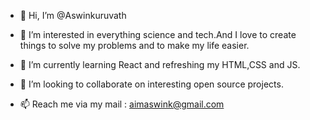 - 👋 Hi, I’m @Aswinkuruvath
- 👀 I’m interested in everything science and tech.And I love to create things to solve my problems and to make my life easier.

- 🌱 I’m currently learning React and refreshing my HTML,CSS and JS. 
- 💞️ I’m looking to collaborate on interesting open source projects.
- 📫 Reach me via my mail : aimaswink@gmail.com

<!---
Aswinkuruvath/Aswinkuruvath is a ✨ special ✨ repository because its `README.md` (this file) appears on your GitHub profile.
You can click the Preview link to take a look at your changes.
--->

